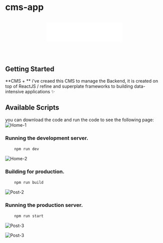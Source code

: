 # cms-app

<div align="center" style="margin: 30px;">
    <img src="/src/img/logo3.png"  align="center" />
</div>
<br/>


## Getting Started

**CMS + ** i've creaed this CMS to manage the Backend, it is created on top of ReactJS / refine and superplate frameworks to building data-intensive applications ✨


## Available Scripts

you can download the code and run the code to see the following page:
![Home-1](https://user-images.githubusercontent.com/55295850/218257148-b8c6e621-65fc-4ab5-962b-8703c25230ea.jpg)


### Running the development server.

```bash
    npm run dev
```

![Home-2](https://user-images.githubusercontent.com/55295850/218257167-ef1609af-c6d1-45c3-8431-428b66ee9ccc.png)


### Building for production.

```bash
    npm run build
```

![Post-2](https://user-images.githubusercontent.com/55295850/218257185-189564b7-23eb-4670-95ca-40014e54e2bd.png)


### Running the production server.

```bash
    npm run start
```

![Post-3](https://user-images.githubusercontent.com/55295850/218257189-9496e366-e91d-43ae-a8e1-c7ae424a0d6d.png)


![Post-3](https://user-images.githubusercontent.com/55295850/218257220-0de39fa6-e75c-4d59-9b17-095c2810db7d.png)


